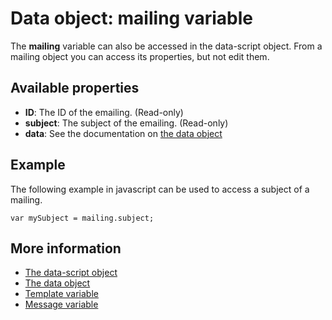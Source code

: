 # Data object: mailing variable

The **mailing** variable can also be accessed in the data-script object. From 
a mailing object you can access its properties, but not edit them.

## Available properties
* **ID**: The ID of the emailing. (Read-only)
* **subject**: The subject of the emailing. (Read-only)
* **data**: See the documentation on [the data object](./data-object-data)

## Example

The following example in javascript can be used to access a subject of a mailing.

    var mySubject = mailing.subject;

## More information
* [The data-script object](./data-object)
* [The data object](./data-object-data)
* [Template variable](./data-object-template)
* [Message variable](./data-object-message)
